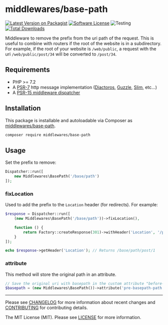 # middlewares/base-path

[![Latest Version on Packagist][ico-version]][link-packagist]
[![Software License][ico-license]](LICENSE)
![Testing][ico-ga]
[![Total Downloads][ico-downloads]][link-downloads]

Middleware to remove the prefix from the uri path of the request. This is useful to combine with routers if the root of the website is in a subdirectory. For example, if the root of your website is `/web/public`, a request with the uri `/web/public/post/34` will be converted to `/post/34`.

## Requirements

* PHP >= 7.2
* A [PSR-7](https://packagist.org/providers/psr/http-message-implementation) http message implementation ([Diactoros](https://github.com/zendframework/zend-diactoros), [Guzzle](https://github.com/guzzle/psr7), [Slim](https://github.com/slimphp/Slim), etc...)
* A [PSR-15 middleware dispatcher](https://github.com/middlewares/awesome-psr15-middlewares#dispatcher)

## Installation

This package is installable and autoloadable via Composer as [middlewares/base-path](https://packagist.org/packages/middlewares/base-path).

```sh
composer require middlewares/base-path
```

## Usage

Set the prefix to remove:

```php
Dispatcher::run([
    new Middlewares\BasePath('/base/path')
]);
```

### fixLocation

Used to add the prefix to the `Location` header (for redirects). For example:

```php
$response = Dispatcher::run([
    (new Middlewares\BasePath('/base/path'))->fixLocation(),

    function () {
        return Factory::createResponse(301)->withHeader('Location', '/post/1');
    }
]);

echo $response->getHeader('Location'); // Returns /base/path/post/1
```

### attribute

This method will store the original path in an attribute.

```php
// Save the original uri with basepath in the custom attribute "before-basepath-uri"
$basepath = (new Middlewares\BasePath())->attribute('pre-basepath-path');
```


---

Please see [CHANGELOG](CHANGELOG.md) for more information about recent changes and [CONTRIBUTING](CONTRIBUTING.md) for contributing details.

The MIT License (MIT). Please see [LICENSE](LICENSE) for more information.

[ico-version]: https://img.shields.io/packagist/v/middlewares/base-path.svg?style=flat-square
[ico-license]: https://img.shields.io/badge/license-MIT-brightgreen.svg?style=flat-square
[ico-ga]: https://github.com/middlewares/base-path/workflows/testing/badge.svg
[ico-downloads]: https://img.shields.io/packagist/dt/middlewares/base-path.svg?style=flat-square

[link-packagist]: https://packagist.org/packages/middlewares/base-path
[link-downloads]: https://packagist.org/packages/middlewares/base-path
